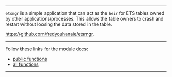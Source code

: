 
---

`etsmgr` is a simple application that can act as the `heir` for ETS
tables owned by other applications/processes. This allows the table
owners to crash and restart without loosing the data stored in the
table.

<https://github.com/fredyouhanaie/etsmgr>.

---

Follow these links for the module docs:

* [public functions](edoc/index.html)
* [all functions](edoc_dev/index.html)

---
